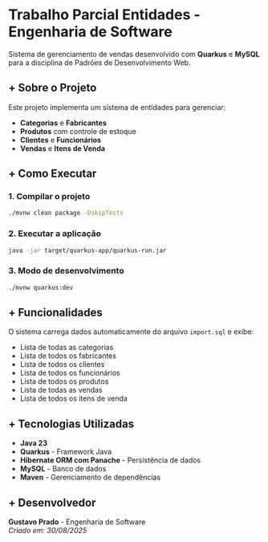 # Trabalho Parcial Entidades - Engenharia de Software

Sistema de gerenciamento de vendas desenvolvido com **Quarkus** e **MySQL** para a disciplina de Padrões de Desenvolvimento Web.

## + Sobre o Projeto

Este projeto implementa um sistema de entidades para gerenciar:
- **Categorias** e **Fabricantes**
- **Produtos** com controle de estoque
- **Clientes** e **Funcionários**
- **Vendas** e **Itens de Venda**

## + Como Executar

### 1. Compilar o projeto
```bash
./mvnw clean package -DskipTests
```

### 2. Executar a aplicação
```bash
java -jar target/quarkus-app/quarkus-run.jar
```

### 3. Modo de desenvolvimento
```bash
./mvnw quarkus:dev
```

## + Funcionalidades

O sistema carrega dados automaticamente do arquivo `import.sql` e exibe:
- Lista de todas as categorias
- Lista de todos os fabricantes  
- Lista de todos os clientes
- Lista de todos os funcionários
- Lista de todos os produtos
- Lista de todas as vendas
- Lista de todos os itens de venda

## + Tecnologias Utilizadas

- **Java 23**
- **Quarkus** - Framework Java
- **Hibernate ORM com Panache** - Persistência de dados
- **MySQL** - Banco de dados
- **Maven** - Gerenciamento de dependências

## + Desenvolvedor

**Gustavo Prado** - Engenharia de Software  
*Criado em: 30/08/2025*
